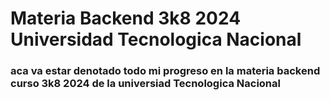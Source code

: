 # Materia Backend 3k8 2024 Universidad Tecnologica Nacional
### aca va estar denotado todo mi progreso en la materia backend curso 3k8 2024 de la universiad Tecnologica Nacional

